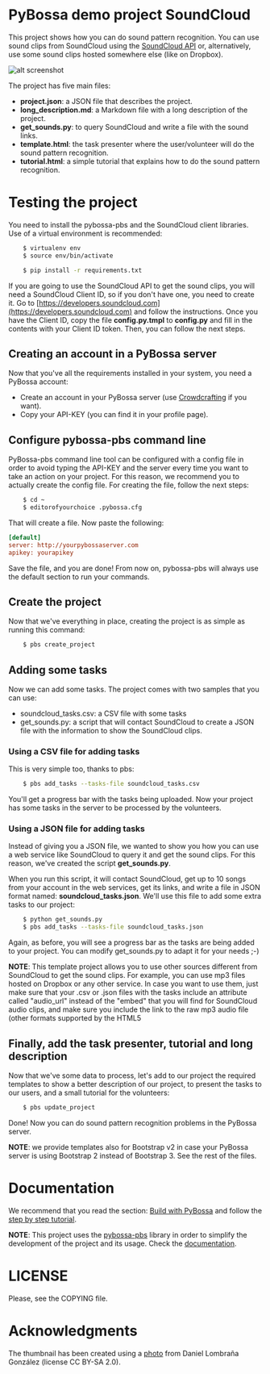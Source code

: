 PyBossa demo project SoundCloud
===================================

This project shows how you can do sound pattern recognition. You can use sound
clips from SoundCloud using the [SoundCloud API](http://developers.soundcloud.com/)
or, alternatively, use some sound clips hosted somewhere else (like on Dropbox).

![alt screenshot](http://i.imgur.com/ZkNSfnE.png)

The project has five main files:

* **project.json**: a JSON file that describes the project.
* **long_description.md**: a Markdown file with a long description of the
  project.
* **get_sounds.py**: to query SoundCloud and write a file with the sound links.
* **template.html**: the task presenter where the user/volunteer will do the sound
  pattern recognition.
* **tutorial.html**: a simple tutorial that explains how to do the sound pattern
  recognition.


Testing the project
===================

You need to install the pybossa-pbs and the SoundCloud client libraries. Use of
a virtual environment is recommended:

```bash
    $ virtualenv env
    $ source env/bin/activate
```

```bash
    $ pip install -r requirements.txt
```

If you are going to use the SoundCloud API to get the sound clips, you will need
a SoundCloud Client ID, so if you don't have one, you need to create it.
Go to [https://developers.soundcloud.com](https://developers.soundcloud.com) and follow the instructions.
Once you have the Client ID, copy the file **config.py.tmpl** to **config.py**
and fill in the contents with your Client ID token. Then, you can follow the next steps.


## Creating an account in a PyBossa server
Now that you've all the requirements installed in your system, you need
a PyBossa account:

*  Create an account in your PyBossa server (use [Crowdcrafting](http://crowdcrafting.org) if you want).
*  Copy your API-KEY (you can find it in your profile page).

## Configure pybossa-pbs command line

PyBossa-pbs command line tool can be configured with a config file in order to
avoid typing the API-KEY and the server every time you want to take an action
on your project. For this reason, we recommend you to actually create the
config file. For creating the file, follow the next steps:

```bash
    $ cd ~
    $ editorofyourchoice .pybossa.cfg
```

That will create a file. Now paste the following:

```ini
[default]
server: http://yourpybossaserver.com
apikey: yourapikey
``` 

Save the file, and you are done! From now on, pybossa-pbs will always use the
default section to run your commands.

## Create the project

Now that we've everything in place, creating the project is as simple as
running this command:

```bash
    $ pbs create_project
```

## Adding some tasks

Now we can add some tasks. The project comes with two samples that you can use:

 * soundcloud_tasks.csv: a CSV file with some tasks
 * get_sounds.py: a script that will contact SoundCloud to create a JSON file with
   the information to show the SoundCloud clips.

### Using a CSV file for adding tasks

This is very simple too, thanks to pbs:

```bash
    $ pbs add_tasks --tasks-file soundcloud_tasks.csv
```
You'll get a progress bar with the tasks being uploaded. Now your project has
some tasks in the server to be processed by the volunteers.

### Using a JSON file for adding tasks

Instead of giving you a JSON file, we wanted to show you how you can use a web
service like SoundCloud to query it and get the sound clips.
For this reason, we've created the script **get_sounds.py**.

When you run this script, it will contact SoundCloud, get up to 10 songs from your
account in the web services, get its links, and write a file in JSON format
named: **soundcloud_tasks.json**. We'll use this file to add some extra tasks to
our project:

```bash
    $ python get_sounds.py
    $ pbs add_tasks --tasks-file soundcloud_tasks.json
```

Again, as before, you will see a progress bar as the tasks are being added to
your project. You can modify get_sounds.py to adapt it for your needs ;-)

**NOTE**: This template project allows you to use other sources different from
SoundCloud to get the sound clips. For example, you can use mp3 files hosted on
Dropbox or any other service. In case you want to use them, just make sure that
your .csv or .json files with the tasks include an attribute called "audio_url"
instead of the "embed" that you will find for SoundCloud audio clips, and make
sure you include the link to the raw mp3 audio file (other formats supported by
the HTML5 <audio> tag are also supported).

## Finally, add the task presenter, tutorial and long description

Now that we've some data to process, let's add to our project the required
templates to show a better description of our project, to present the tasks to
our users, and a small tutorial for the volunteers:

```bash
    $ pbs update_project
```

Done! Now you can do sound pattern recognition problems in the PyBossa server.

**NOTE**: we provide templates also for Bootstrap v2 in case your PyBossa
server is using Bootstrap 2 instead of Bootstrap 3. See the rest of the files.


Documentation
=============

We recommend that you read the section: [Build with PyBossa](http://docs.pybossa.com/en/latest/build_with_pybossa.html) and follow the [step by step tutorial](http://docs.pybossa.com/en/latest/user/tutorial.html).

**NOTE**: This project uses the [pybossa-pbs](https://pypi.python.org/pypi/pybossa-pbs) library in order to simplify the development of the project and its usage. Check the [documentation](https://github.com/PyBossa/pbs).


LICENSE
=======

Please, see the COPYING file.


Acknowledgments
===============
The thumbnail has been created using a [photo](http://www.flickr.com/photos/32985084@N00/2708708829) from Daniel Lombraña González (license CC BY-SA 2.0). 


